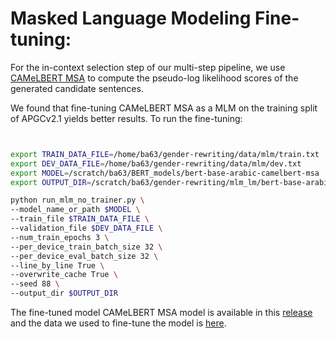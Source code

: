 # Masked Language Modeling Fine-tuning:

For the in-context selection step of our multi-step pipeline, we use [CAMeLBERT MSA](https://huggingface.co/CAMeL-Lab/bert-base-arabic-camelbert-msa) to compute the pseudo-log likelihood scores of the generated candidate sentences.</br>

We found that fine-tuning CAMeLBERT MSA as a MLM on the training split of APGCv2.1 yields better results. To run the fine-tuning:

```bash


export TRAIN_DATA_FILE=/home/ba63/gender-rewriting/data/mlm/train.txt
export DEV_DATA_FILE=/home/ba63/gender-rewriting/data/mlm/dev.txt
export MODEL=/scratch/ba63/BERT_models/bert-base-arabic-camelbert-msa
export OUTPUT_DIR=/scratch/ba63/gender-rewriting/mlm_lm/bert-base-arabic-camelbert-msa-mlm-88

python run_mlm_no_trainer.py \
--model_name_or_path $MODEL \
--train_file $TRAIN_DATA_FILE \
--validation_file $DEV_DATA_FILE \
--num_train_epochs 3 \
--per_device_train_batch_size 32 \
--per_device_eval_batch_size 32 \
--line_by_line True \
--overwrite_cache True \
--seed 88 \
--output_dir $OUTPUT_DIR
```

The fine-tuned model CAMeLBERT MSA model is available in this [release](https://github.com/balhafni/gender-rewriting/releases/tag/gender-rewriting-models) and the data we used to fine-tune the model is [here](https://github.com/balhafni/gender-rewriting/tree/master/data/mlm).
